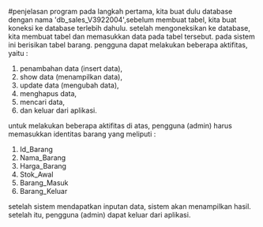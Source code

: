 #penjelasan program
pada langkah pertama, kita buat dulu database dengan nama 'db_sales_V3922004',sebelum membuat tabel, kita buat koneksi ke database terlebih dahulu. setelah mengoneksikan ke database, kita membuat tabel dan memasukkan data pada tabel tersebut.
pada sistem ini berisikan tabel barang. 
pengguna dapat melakukan beberapa aktifitas, yaitu :
1. penambahan data (insert data), 
2. show data (menampilkan data),
3. update data (mengubah data),
4. menghapus data,
5. mencari data,
6. dan keluar dari aplikasi.

untuk melakukan beberapa aktifitas di atas, pengguna (admin) harus memasukkan identitas barang yang meliputi :
1. Id_Barang 
2. Nama_Barang 
3. Harga_Barang 
4. Stok_Awal 
5. Barang_Masuk
6. Barang_Keluar 

setelah sistem mendapatkan inputan data, sistem akan menampilkan hasil.
setelah itu, pengguna (admin) dapat keluar dari aplikasi.
